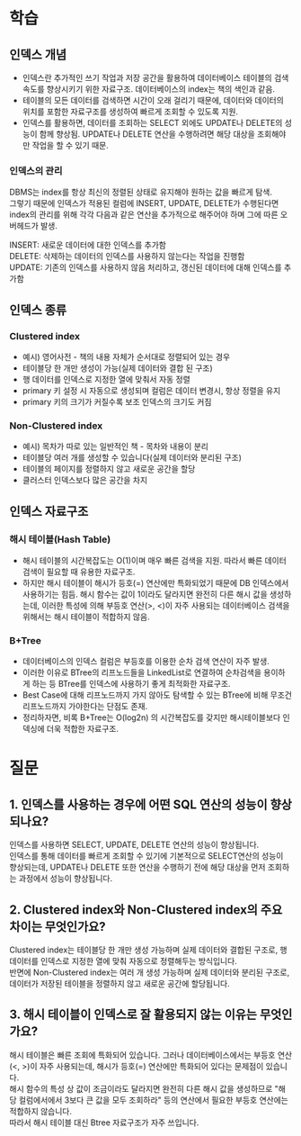 # 학습
## 인덱스 개념
- 인덱스란 추가적인 쓰기 작업과 저장 공간을 활용하여 데이터베이스 테이블의 검색 속도를 향상시키기 위한 자료구조. 데이터베이스의 index는 책의 색인과 같음.  
- 테이블의 모든 데이터를 검색하면 시간이 오래 걸리기 때문에, 데이터와 데이터의 위치를 포함한 자료구조를 생성하여 빠르게 조회할 수 있도록 지원.  
- 인덱스를 활용하면, 데이터를 조회하는 SELECT 외에도 UPDATE나 DELETE의 성능이 함께 향상됨. UPDATE나 DELETE 연산을 수행하려면 해당 대상을 조회해야만 작업을 할 수 있기 때문.

### 인덱스의 관리
DBMS는 index를 항상 최신의 정렬된 상태로 유지해야 원하는 값을 빠르게 탐색.  
그렇기 때문에 인덱스가 적용된 컬럼에 INSERT, UPDATE, DELETE가 수행된다면 index의 관리를 위해 각각 다음과 같은 연산을 추가적으로 해주어야 하며 그에 따른 오버헤드가 발생.    

INSERT: 새로운 데이터에 대한 인덱스를 추가함  
DELETE: 삭제하는 데이터의 인덱스를 사용하지 않는다는 작업을 진행함  
UPDATE: 기존의 인덱스를 사용하지 않음 처리하고, 갱신된 데이터에 대해 인덱스를 추가함  

## 인덱스 종류

### Clustered index
- 예시) 영어사전 - 책의 내용 자체가 순서대로 정렬되어 있는 경우
- 테이블당 한 개만 생성이 가능(실제 데이터와 결합 된 구조)  
- 행 데이터를 인덱스로 지정한 열에 맞춰서 자동 정렬  
- primary 키 설정 시 자동으로 생성되며 컬럼은 데이터 변경시, 항상 정렬을 유지  
- primary 키의 크기가 커질수록 보조 인덱스의 크기도 커짐  


### Non-Clustered index  
- 예시) 목차가 따로 있는 일반적인 책 - 목차와 내용이 분리  
- 테이블당 여러 개를 생성할 수 있습니다(실제 데이터와 분리된 구조)  
- 테이블의 페이지를 정렬하지 않고 새로운 공간을 할당  
- 클러스터 인덱스보다 많은 공간을 차지  

## 인덱스 자료구조
### 해시 테이블(Hash Table)

- 해시 테이블의 시간복잡도는 O(1)이며 매우 빠른 검색을 지원. 따라서 빠른 데이터 검색이 필요할 때 유용한 자료구조.
- 하지만 해시 테이블이 해시가 등호(=) 연산에만 특화되었기 때문에 DB 인덱스에서 사용하기는 힘듬. 해시 함수는 값이 1이라도 달라지면 완전히 다른 해시 값을 생성하는데, 이러한 특성에 의해 부등호 연산(>, <)이 자주 사용되는 데이터베이스 검색을 위해서는 해시 테이블이 적합하지 않음.  

### B+Tree
- 데이터베이스의 인덱스 컬럼은 부등호를 이용한 순차 검색 연산이 자주 발생.  
- 이러한 이유로 BTree의 리프노드들을 LinkedList로 연결하여 순차검색을 용이하게 하는 등 BTree를 인덱스에 사용하기 좋게 최적화한 자료구조.   
- Best Case에 대해 리프노드까지 가지 않아도 탐색할 수 있는 BTree에 비해 무조건 리프노드까지 가야한다는 단점도 존재.  
- 정리하자면, 비록 B+Tree는 O(log2n) 의 시간복잡도를 갖지만 해시테이블보다 인덱싱에 더욱 적합한 자료구조.  

# 질문
## 1. 인덱스를 사용하는 경우에 어떤 SQL 연산의 성능이 향상되나요?

인덱스를 사용하면 SELECT, UPDATE, DELETE 연산의 성능이 향상됩니다.  
인덱스를 통해 데이터를 빠르게 조회할 수 있기에 기본적으로 SELECT연산의 성능이 향상되는데, UPDATE나 DELETE 또한 연산을 수행하기 전에 해당 대상을 먼저 조회하는 과정에서 성능이 향상됩니다.


## 2. Clustered index와 Non-Clustered index의 주요 차이는 무엇인가요?  

Clustered index는 테이블당 한 개만 생성 가능하며 실제 데이터와 결합된 구조로, 행 데이터를 인덱스로 지정한 열에 맞춰 자동으로 정렬해두는 방식입니다.   
반면에 Non-Clustered index는 여러 개 생성 가능하며 실제 데이터와 분리된 구조로, 데이터가 저장된 테이블을 정렬하지 않고 새로운 공간에 할당됩니다.  

## 3. 해시 테이블이 인덱스로 잘 활용되지 않는 이유는 무엇인가요?  

해시 테이블은 빠른 조회에 특화되어 있습니다. 그러나 데이터베이스에서는 부등호 연산(<, >)이 자주 사용되는데, 해시가 등호(=) 연산에만 특화되어 있다는 문제점이 있습니다.  
해시 함수의 특성 상 값이 조금이라도 달라지면 완전히 다른 해시 값을 생성하므로 "해당 컬럼에서에서 3보다 큰 값을 모두 조회하라" 등의 연산에서 필요한 부등호 연산에는 적합하지 않습니다.  
따라서 해시 테이블 대신 Btree 자료구조가 자주 쓰입니다.  